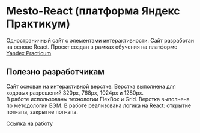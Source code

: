 # Mesto-React (платформа Яндекс Практикум)
Одностраничный сайт с элементами интерактивности.
Сайт разработан на основе React.
Проект создан в рамках обучения на платформе [Yandex Practicum](https://practicum.yandex.ru) 

## Полезно разработчикам
Сайт основан на интерактивной верстке.
Верстка выполнена для ходовых разрешений 320px, 768px, 1024px и 1280px.  
В работе использованы технологии FlexBox и Grid. Верстка выполнена по методологии БЭМ. В работе реализована логика на React: oткрытие поп-апа, закрытие поп-апа.

[Cсылка на работу](https://ksenianartova.github.io/mesto-react/)
